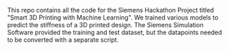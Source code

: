 This repo contains all the code for the Siemens Hackathon Project titled "Smart 3D Printing with Machine Learning". We trained various models to predict the stiffness of a 3D printed design. The Siemens Simulation Software provided the training and test dataset, but the datapoints needed to be converted with a separate script.  